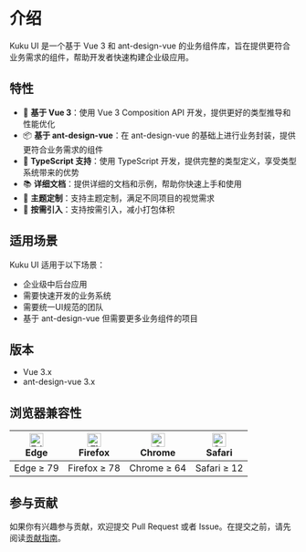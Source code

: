 # 介绍

Kuku UI 是一个基于 Vue 3 和 ant-design-vue 的业务组件库，旨在提供更符合业务需求的组件，帮助开发者快速构建企业级应用。

## 特性

- 🚀 **基于 Vue 3**：使用 Vue 3 Composition API 开发，提供更好的类型推导和性能优化
- 📦 **基于 ant-design-vue**：在 ant-design-vue 的基础上进行业务封装，提供更符合业务需求的组件
- 🔧 **TypeScript 支持**：使用 TypeScript 开发，提供完整的类型定义，享受类型系统带来的优势
- 📚 **详细文档**：提供详细的文档和示例，帮助你快速上手和使用
- 🎨 **主题定制**：支持主题定制，满足不同项目的视觉需求
- 🔌 **按需引入**：支持按需引入，减小打包体积

## 适用场景

Kuku UI 适用于以下场景：

- 企业级中后台应用
- 需要快速开发的业务系统
- 需要统一UI规范的团队
- 基于 ant-design-vue 但需要更多业务组件的项目

## 版本

- Vue 3.x
- ant-design-vue 3.x

## 浏览器兼容性

| [<img src="https://raw.githubusercontent.com/alrra/browser-logos/master/src/edge/edge_48x48.png" alt="Edge" width="24px" height="24px" />](http://godban.github.io/browsers-support-badges/)<br/>Edge | [<img src="https://raw.githubusercontent.com/alrra/browser-logos/master/src/firefox/firefox_48x48.png" alt="Firefox" width="24px" height="24px" />](http://godban.github.io/browsers-support-badges/)<br/>Firefox | [<img src="https://raw.githubusercontent.com/alrra/browser-logos/master/src/chrome/chrome_48x48.png" alt="Chrome" width="24px" height="24px" />](http://godban.github.io/browsers-support-badges/)<br/>Chrome | [<img src="https://raw.githubusercontent.com/alrra/browser-logos/master/src/safari/safari_48x48.png" alt="Safari" width="24px" height="24px" />](http://godban.github.io/browsers-support-badges/)<br/>Safari |
| --- | --- | --- | --- |
| Edge ≥ 79 | Firefox ≥ 78 | Chrome ≥ 64 | Safari ≥ 12 |

## 参与贡献

如果你有兴趣参与贡献，欢迎提交 Pull Request 或者 Issue。在提交之前，请先阅读[贡献指南](https://github.com/your-username/kuku-ui/blob/main/CONTRIBUTING.md)。